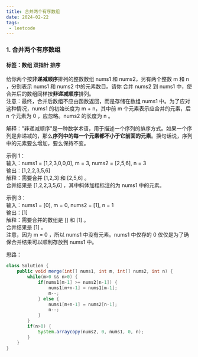 ```yaml
---
title: 合并两个有序数组
date: 2024-02-22
tags:
 - leetcode
---
```

### 1. 合并两个有序数组
#### 标签：数组 双指针 排序

给你两个按**非递减顺序**排列的整数数组 nums1 和 nums2，另有两个整数 m 和 n ，分别表示 nums1 和 nums2 中的元素数目。请你 合并 nums2 到 nums1 中，使合并后的数组同样按**非递减顺序**排列。</br>
注意：最终，合并后数组不应由函数返回，而是存储在数组 nums1 中。为了应对这种情况，nums1 的初始长度为 m + n，其中前 m 个元素表示应合并的元素，后 n 个元素为 0 ，应忽略。nums2 的长度为 n 。</br>

解释："非递减顺序"是一种数学术语，用于描述一个序列的排序方式。如果一个序列是非递减的，那么**序列中的每一个元素都不小于它前面的元素**。换句话说，序列中的元素要么增加，要么保持不变。

示例 1：</br>
输入：nums1 = [1,2,3,0,0,0], m = 3, nums2 = [2,5,6], n = 3</br>
输出：[1,2,2,3,5,6]</br>
解释：需要合并 [1,2,3] 和 [2,5,6] 。</br>
合并结果是 [1,2,2,3,5,6] ，其中斜体加粗标注的为 nums1 中的元素。</br>

示例 3：</br>
输入：nums1 = [0], m = 0, nums2 = [1], n = 1</br>
输出：[1]</br>
解释：需要合并的数组是 [] 和 [1] 。</br>
合并结果是 [1] 。</br>
注意，因为 m = 0 ，所以 nums1 中没有元素。nums1 中仅存的 0 仅仅是为了确保合并结果可以顺利存放到 nums1 中。</br>

思路：

```java
class Solution {
    public void merge(int[] nums1, int m, int[] nums2, int n) {
        while(m>0 && n>0) {
            if(nums1[m-1] >= nums2[n-1]) {
                nums1[m+n-1] = nums1[m-1];
                m--;
            } else {                
                nums1[m+n-1] = nums2[n-1];
                n--;
            }
        }
        if(n>0) {
            System.arraycopy(nums2, 0, nums1, 0, n);
        }
    }
}
```

